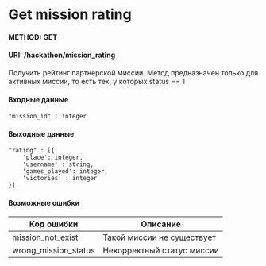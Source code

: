 # Get mission rating
#### METHOD: GET 
#### URI: /hackathon/mission_rating

Получить рейтинг партнерской миссии. Метод предназначен только для активных миссий, то есть тех, у которых status == 1

#### Входные данные

    "mission_id" : integer

#### Выходные данные
    
    "rating" : [{
    	'place': integer,
    	'username' : string,
    	'games_played': integer,
    	'victories' : integer
    }]     

#### Возможные ошибки

Код ошибки                      |    Описание
--------------------------------|--------------------------------
mission_not_exist				| Такой миссии не существует
wrong_mission_status			| Некорректный статус миссии